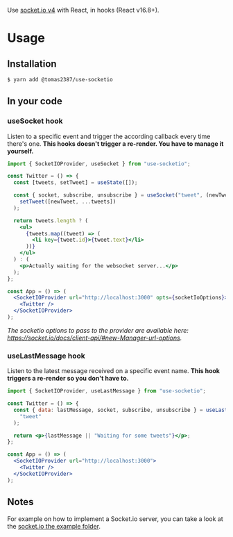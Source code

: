 Use [socket.io v4](https://socket.io/) with React, in hooks (React v16.8+).

# Usage

## Installation

```sh
$ yarn add @tomas2387/use-socketio
```

## In your code

### useSocket hook

Listen to a specific event and trigger the according callback every time there's one. **This hooks doesn't trigger a re-render. You have to manage it yourself.**

```jsx
import { SocketIOProvider, useSocket } from "use-socketio";

const Twitter = () => {
  const [tweets, setTweet] = useState([]);

  const { socket, subscribe, unsubscribe } = useSocket("tweet", (newTweet) =>
    setTweet([newTweet, ...tweets])
  );

  return tweets.length ? (
    <ul>
      {tweets.map((tweet) => (
        <li key={tweet.id}>{tweet.text}</li>
      ))}
    </ul>
  ) : (
    <p>Actually waiting for the websocket server...</p>
  );
};

const App = () => (
  <SocketIOProvider url="http://localhost:3000" opts={socketIoOptions}>
    <Twitter />
  </SocketIOProvider>
);
```

_The socketio options to pass to the provider are available here: https://socket.io/docs/client-api/#new-Manager-url-options._

### useLastMessage hook

Listen to the latest message received on a specific event name. **This hook triggers a re-render so you don't have to.**

```jsx
import { SocketIOProvider, useLastMessage } from "use-socketio";

const Twitter = () => {
  const { data: lastMessage, socket, subscribe, unsubscribe } = useLastMessage(
    "tweet"
  );

  return <p>{lastMessage || "Waiting for some tweets"}</p>;
};

const App = () => (
  <SocketIOProvider url="http://localhost:3000">
    <Twitter />
  </SocketIOProvider>
);
```

## Notes

For example on how to implement a Socket.io server, you can take a look at the [socket.io the example folder](../../example/socketio/socketio-server.js).
